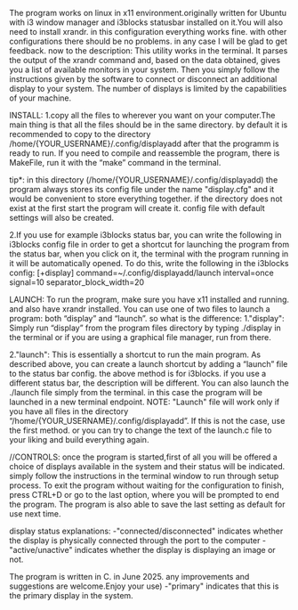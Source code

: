 The program works on linux in x11 environment.originally written for Ubuntu with i3 window manager and i3blocks statusbar installed on it.You will also need to install xrandr. in this configuration everything works fine. with other configurations there should be no problems. in any case I will be glad to get feedback. 
now to the description:
This utility works in the terminal. It parses the output of the xrandr command 
and, based on the data obtained, gives you a list of available monitors in your system. Then you simply follow the instructions given by the software to connect or disconnect an additional display to your system. The number of displays is limited by the capabilities of your machine.

INSTALL:
1.copy all the files to wherever you want on your computer.The main thing is that all the files should be in the same    directory.
  by default it is recommended to copy to the directory /home/{YOUR_USERNAME}/.config/displayadd
  after that the programm is ready to run.
  If you need to compile and reassemble the program, there is MakeFile, 
  run it with the “make” command in the terminal.

  tip*:
  in this directory (/home/{YOUR_USERNAME}/.config/displayadd) the program always stores its config file under the       name "display.cfg" and it would be convenient    to store everything together.
  if the directory does not exist at the first start the program will create it. config file with default settings       will also be created.

2.If you use for example i3blocks status bar, you can write the following in i3blocks config file in order to get a      shortcut for launching the program from the status bar, when you click on it, the terminal with the program running    in it will be automatically opened.
  To do this, write the following in the i3blocks config:
  [+display]
  command=~/.config/displayadd/launch
  interval=once
  signal=10
  separator_block_width=20


LAUNCH:
To run the program, make sure you have x11 installed and running. and also have xrandr installed.
You can use one of two files to launch a program: both “display” and “launch”. 
so what is the difference:
1."display":
  Simply run “display” from the program files directory by typing ./display in the terminal or if you are using a        graphical file manager, run from there.

2."launch":
  This is essentially a shortcut to run the main program. 
  As described above, you can create a launch shortcut by adding a “launch” file to the status bar config. the above     method is for i3blocks. if you use a different status bar, the description will be different.
  You can also launch the ./launch file simply from the terminal. in this case the program will be launched in a new     terminal endpoint.
  NOTE: "Launch" file will work only if you have all files in the directory “/home/{YOUR_USERNAME}/.config/displayadd”.
  If this is not the case, use the first method. or you can try to change the text of the launch.c file to your liking   and build everything again.


//CONTROLS:
once the program is started,first of all you will be offered a choice of displays available in the system and their status will be indicated. 
simply follow the instructions in the terminal window to run through setup process.
To exit the program without waiting for the configuration to finish, press CTRL+D or go to the last option, where you will be prompted to end the program.
The program is also able to save the last setting as default for use next time.

display status explanations:
-"connected/disconnected" indicates whether the display is physically connected through the port to the computer
-"active/unactive" indicates whether the display is displaying an image or not.


The program is written in C. in June 2025.
any improvements and suggestions are welcome.Enjoy your use)
-"primary" indicates that this is the primary display in the system.
